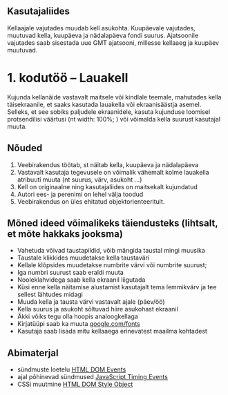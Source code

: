 ## Kasutajaliides
Kellaajale vajutades muudab kell asukohta.
Kuupäevale vajutades, muutuvad kella, kuupäeva ja nädalapäeva fondi suurus.
Ajatsoonile vajutades saab sisestada uue GMT ajatsooni, millesse kellaaeg ja kuupäev muutuvad.


# 1. kodutöö – Lauakell

Kujunda kellanäide vastavalt maitsele või kindlale teemale, mahutades kella täisekraanile, et saaks kasutada lauakella või ekraanisäästja asemel. Selleks, et see sobiks paljudele ekraanidele, kasuta kujunduse loomisel protsendilisi väärtusi (nt width: 100%; ) või võimalda kella suurust kasutajal muuta.

## Nõuded

1. Veebirakendus töötab, st näitab kella, kuupäeva ja nädalapäeva
1. Vastavalt kasutaja tegevusele on võimalik vähemalt kolme lauakella atribuuti muuta (nt suurus, värv, asukoht ...)
1. Kell on originaalne ning kasutajaliides on maitsekalt kujundatud
1. Autori ees- ja perenimi on lehel välja toodud
1. Veebirakendus on üles ehitatud objektorienteeritult.

## Mõned ideed võimalikeks täiendusteks (lihtsalt, et mõte hakkaks jooksma)

* Vahetuda võivad taustapildid, võib mängida taustal mingi muusika
* Taustale klikkides muudetakse kella taustaväri
* Kellale klõpsides muudetakse numbrite värvi või numbrite suurust;
* Iga numbri suurust saab eraldi muuta
* Nooleklahvidega saab kella ekraanil liigutada
* Küsi enne kella näitamise alustamist kasutajalt tema lemmikvärv ja tee sellest lähtudes midagi
* Muuda kella ja tausta värvi vastavalt ajale (päev/öö)
* Kella suurus ja asukoht sõltuvad hiire asukohast ekraanil
* Äkki võiks tegu olla hoopis analoogkellaga
* Kirjatüüpi saab ka muuta [google.com/fonts](https://www.google.com/fonts)
* Kasutaja saab lisada mitu kellaaega erinevatest maailma kohtadest

## Abimaterjal

* sündmuste loetelu [HTML DOM Events](http://www.w3schools.com/jsref/dom_obj_event.asp)
* ajal põhinevad sündmused [JavaScript Timing Events](http://www.w3schools.com/js/js_timing.asp)
* CSSi muutmine [HTML DOM Style Object](http://www.w3schools.com/jsref/dom_obj_style.asp)

